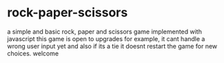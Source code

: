 # rock-paper-scissors
a simple and basic rock, paper and scissors game implemented with javascript
this game is open to upgrades for example, it cant handle a wrong user input yet
and also if its a tie it doesnt restart the game for new choices.
welcome
